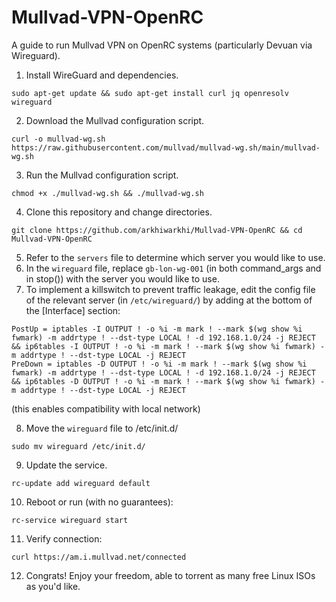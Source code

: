 # Mullvad-VPN-OpenRC
A guide to run Mullvad VPN on OpenRC systems (particularly Devuan via Wireguard).

1. Install WireGuard and dependencies.
```
sudo apt-get update && sudo apt-get install curl jq openresolv wireguard
```
2. Download the Mullvad configuration script.
```
curl -o mullvad-wg.sh https://raw.githubusercontent.com/mullvad/mullvad-wg.sh/main/mullvad-wg.sh
```
3. Run the Mullvad configuration script.
```
chmod +x ./mullvad-wg.sh && ./mullvad-wg.sh
```
4. Clone this repository and change directories.
```
git clone https://github.com/arkhiwarkhi/Mullvad-VPN-OpenRC && cd Mullvad-VPN-OpenRC
```
5. Refer to the ```servers``` file to determine which server you would like to use.
6. In the ```wireguard``` file, replace ```gb-lon-wg-001``` (in both command_args and in stop()) with the server you would like to use.
7. To implement a killswitch to prevent traffic leakage, edit the config file of the relevant server (in ```/etc/wireguard/```) by adding at the bottom of the [Interface] section:
```
PostUp = iptables -I OUTPUT ! -o %i -m mark ! --mark $(wg show %i fwmark) -m addrtype ! --dst-type LOCAL ! -d 192.168.1.0/24 -j REJECT && ip6tables -I OUTPUT ! -o %i -m mark ! --mark $(wg show %i fwmark) -m addrtype ! --dst-type LOCAL -j REJECT
PreDown = iptables -D OUTPUT ! -o %i -m mark ! --mark $(wg show %i fwmark) -m addrtype ! --dst-type LOCAL ! -d 192.168.1.0/24 -j REJECT && ip6tables -D OUTPUT ! -o %i -m mark ! --mark $(wg show %i fwmark) -m addrtype ! --dst-type LOCAL -j REJECT
```
(this enables compatibility with local network)

8. Move the ```wireguard``` file to /etc/init.d/
```
sudo mv wireguard /etc/init.d/
```
9. Update the service.
```
rc-update add wireguard default
```
10. Reboot or run (with no guarantees):
```
rc-service wireguard start
```
11. Verify connection:
```
curl https://am.i.mullvad.net/connected
```
12. Congrats! Enjoy your freedom, able to torrent as many free Linux ISOs as you'd like.
